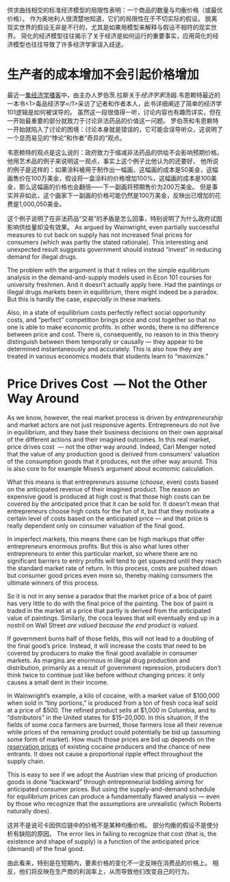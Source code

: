 供求曲线相交的标准经济模型的局限性表明：一个商品的数量与均衡价格（或最优价格）。 作为奥地利人很清楚地知道，它们的局限性在于不切实际的假设。 脱离现实世界的假设无非是不行的，尤其是如果用模型来解释与假设不相符的现实世界。 简化的经济模型往往揭示了关于经济是如何运行的重要事实，应用简化的经济模型也往往导致了许多经济学家误入歧途。

# 生产者的成本增加不会引起价格增加

最近一[集经济学播客](http://www.econtalk.org/archives/2017/02/tom*wainwright.html)中，由主办人罗伯茨.拉斯关于*经济学家*汤姆.韦恩赖特最近的一本书<1>毒品经济学</a></1>采访了记者和作者本人，此书详细阐述了简单的经济学101逻辑是如何被误导的。 虽然这一段很值得一听，讨论内容也有趣而详实，但在一开始最重要的部分就致力于讨论非法药品的价值这一问题。 罗伯茨和韦恩赖特一开始就陷入了讨论的困境：讨论本身就是错误的，它可能会误导听众，这说明了一个显而易见的“悖论“和作者”奇异的“观点。

韦恩赖特的观点是这么说的：政府致力于缩减非法药品的供给不会影响预期价格。 他用艺术品的例子来说明这一观点，事实上这个例子比他认为的还要好。 他所说的例子是这样的：如果涂料被用于制作出一幅画，这幅画的成本是50美金，这幅画售价在100万美金，假设将一盒涂料的价格增加100%，这幅画的成本是100美金，那么这幅画的价格也会翻倍——下一副画将预期售价为200万美金。 但是事实并非如此，这个画家下一副画的价格可能仍然是100万美金，反映出已增加的花费是1,000,050美金。

这个例子说明了在非法药品“交易”的矛盾是怎么回事，特别说明了为什么政府试图影响供给量却没有效果。 As argued by Wainwright, even partially successful measures to cut back on supply has not increased final prices for consumers (which was partly the stated rationale). This interesting and unexpected result suggests government should instead “invest” in reducing demand for illegal drugs.

The problem with the argument is that it relies on the simple equilibrium analysis in the demand-and-supply models used in Econ 101 courses for university freshmen. And it doesn’t actually apply here. Had the paintings or illegal drugs markets been in equilibrium, there might indeed be a paradox. But this is hardly the case, *especially* in these markets.

Also, in a state of equilibrium costs perfectly reflect social opportunity costs, and “perfect” competition brings price and cost together so that no one is able to make economic profits. In other words, there is no difference between price and cost. There is, consequently, no reason to in this theory distinguish between them temporally or causally — they appear to be determined instantaneously and accurately. This is also how they are treated in various economics models that students learn to “maximize.”

# Price Drives Cost  — Not the Other Way Around

As we know, however, the real market process is driven by *entrepreneurship* and market actors are not just responsive agents. Entrepreneurs do not live in equilibrium, and they base their business decisions on their own appraisal of the different actions and their imagined outcomes. In this real market, price drives cost  — not the other way around. Indeed, Carl Menger noted that the value of any production good is derived from consumers’ valuation of the consumption goods that it produces, not the other way around. This is also core to for example Mises’s argument about economic calculation.

What this means is that entrepreneurs assume (*choose*, even) costs based on the anticipated revenue of their imagined product. The reason an expensive good is produced at high cost is that those high costs can be covered by the anticipated price that it can be sold for. It doesn’t mean that entrepreneurs choose high costs for the fun of it, but that they motivate a certain level of costs based on the anticipated price — and that price is really dependent only on consumer valuation of the final good.

In imperfect markets, this means there can be high markups that offer entrepreneurs enormous profits. But this is also what lures other entrepreneurs to enter this particular market, so where there are no significant barriers to entry profits will tend to get squeezed until they reach the standard market rate of return. In this process, costs are pushed down but consumer good prices even more so, thereby making consumers the ultimate winners of this process.

So it is not in any sense a paradox that the market price of a box of paint has very little to do with the final price of the painting. The box of paint is traded in the market at a price that partly is derived from the anticipated value of paintings. Similarly, the coca leaves that will eventually end up in a nostril on Wall Street *are valued because the end product is valued.*

If government burns half of those fields, this will not lead to a doubling of the final good’s price. Instead, it will increase the costs that need to be covered by producers to make the final good available in consumer markets. As margins are enormous in illegal drug production and distribution, primarily as a result of government repression, producers don’t think twice to continue just like before without changing prices: it only causes a small dent in their income.

In Wainwright’s example, a kilo of cocaine, with a market value of $100,000 when sold in “tiny portions,” is produced from a ton of fresh coca leaf sold at a price of $500. The refined product sells at $1,000 in Columbia, and to “distributors” in the United states for $15–20,000. In this situation, if the fields of some coca farmers are burned, those farmers lose all their revenue while prices of the remaining product could potentially be bid up (assuming some form of market). How much those prices are bid up depends on the [reservation prices](https://en.wikipedia.org/wiki/Reservation*price) of existing cocaine producers and the chance of new entrants. It does not cause a proportional ripple effect throughout the supply chain.

This is easy to see if we adopt the Austrian view that pricing of production goods is done “backward” through entrepreneurial bidding aiming for anticipated consumer prices. But using the supply-and-demand schedule for equilibrium prices can produce a fundamentally flawed analysis — even by those who recognize that the assumptions are unrealistic (which Roberts naturally does).

这并不是说可卡因供应链中的价格不是某种均衡价格。 部分均衡的假设不是使分析有缺陷的原因。 The error lies in failing to recognize that cost (that is, the existence and shape of supply) is a function of the anticipated price (demand) of the final good.

由此看来，特别是在短期内，要素价格的变化不一定反映在消费品的价格上。 相反，他们将反映在生产商的利润率上，从而导致他们改变自己的行为。